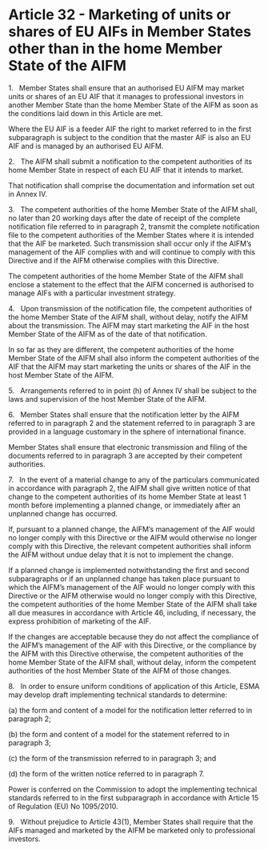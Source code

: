 # Article 32 - Marketing of units or shares of EU AIFs in Member States other than in the home Member State of the AIFM


1.   Member States shall ensure that an authorised EU AIFM may market units or shares of an EU AIF that it manages to professional investors in another Member State than the home Member State of the AIFM as soon as the conditions laid down in this Article are met.

Where the EU AIF is a feeder AIF the right to market referred to in the first subparagraph is subject to the condition that the master AIF is also an EU AIF and is managed by an authorised EU AIFM.

2.   The AIFM shall submit a notification to the competent authorities of its home Member State in respect of each EU AIF that it intends to market.

That notification shall comprise the documentation and information set out in Annex IV.

3.   The competent authorities of the home Member State of the AIFM shall, no later than 20 working days after the date of receipt of the complete notification file referred to in paragraph 2, transmit the complete notification file to the competent authorities of the Member States where it is intended that the AIF be marketed. Such transmission shall occur only if the AIFM’s management of the AIF complies with and will continue to comply with this Directive and if the AIFM otherwise complies with this Directive.

The competent authorities of the home Member State of the AIFM shall enclose a statement to the effect that the AIFM concerned is authorised to manage AIFs with a particular investment strategy.

4.   Upon transmission of the notification file, the competent authorities of the home Member State of the AIFM shall, without delay, notify the AIFM about the transmission. The AIFM may start marketing the AIF in the host Member State of the AIFM as of the date of that notification.

In so far as they are different, the competent authorities of the home Member State of the AIFM shall also inform the competent authorities of the AIF that the AIFM may start marketing the units or shares of the AIF in the host Member State of the AIFM.

5.   Arrangements referred to in point (h) of Annex IV shall be subject to the laws and supervision of the host Member State of the AIFM.

6.   Member States shall ensure that the notification letter by the AIFM referred to in paragraph 2 and the statement referred to in paragraph 3 are provided in a language customary in the sphere of international finance.

Member States shall ensure that electronic transmission and filing of the documents referred to in paragraph 3 are accepted by their competent authorities.

7.   In the event of a material change to any of the particulars communicated in accordance with paragraph 2, the AIFM shall give written notice of that change to the competent authorities of its home Member State at least 1 month before implementing a planned change, or immediately after an unplanned change has occurred.

If, pursuant to a planned change, the AIFM’s management of the AIF would no longer comply with this Directive or the AIFM would otherwise no longer comply with this Directive, the relevant competent authorities shall inform the AIFM without undue delay that it is not to implement the change.

If a planned change is implemented notwithstanding the first and second subparagraphs or if an unplanned change has taken place pursuant to which the AIFM’s management of the AIF would no longer comply with this Directive or the AIFM otherwise would no longer comply with this Directive, the competent authorities of the home Member State of the AIFM shall take all due measures in accordance with Article 46, including, if necessary, the express prohibition of marketing of the AIF.

If the changes are acceptable because they do not affect the compliance of the AIFM’s management of the AIF with this Directive, or the compliance by the AIFM with this Directive otherwise, the competent authorities of the home Member State of the AIFM shall, without delay, inform the competent authorities of the host Member State of the AIFM of those changes.

8.   In order to ensure uniform conditions of application of this Article, ESMA may develop draft implementing technical standards to determine:

(a) the form and content of a model for the notification letter referred to in paragraph 2;

(b) the form and content of a model for the statement referred to in paragraph 3;

(c) the form of the transmission referred to in paragraph 3; and

(d) the form of the written notice referred to in paragraph 7.

Power is conferred on the Commission to adopt the implementing technical standards referred to in the first subparagraph in accordance with Article 15 of Regulation (EU) No 1095/2010.

9.   Without prejudice to Article 43(1), Member States shall require that the AIFs managed and marketed by the AIFM be marketed only to professional investors.
